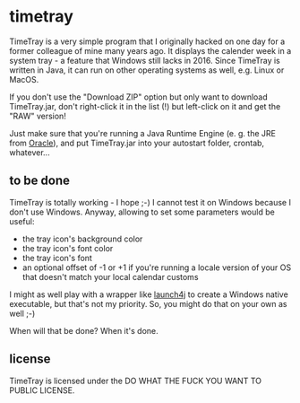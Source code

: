# timetray
TimeTray is a very simple program that I originally hacked on one day for a former colleague of mine many years ago.
It displays the calender week in a system tray - a feature that Windows still lacks in 2016. Since TimeTray is written in Java, it can run on other operating systems as well, e.g. Linux or MacOS.

If you don't use the "Download ZIP" option but only want to download TimeTray.jar, don't right-click it in the list (!) but left-click on it and get the "RAW" version!

Just make sure that you're running a Java Runtime Engine (e. g. the JRE from [Oracle](http://www.java.com/en/download/ "Oracle")), and put TimeTray.jar into your autostart folder, crontab, whatever...

## to be done
TimeTray is totally working - I hope ;-) I cannot test it on Windows because I don't use Windows. Anyway, allowing to set some parameters would be useful:

* the tray icon's background color
* the tray icon's font color
* the tray icon's font
* an optional offset of -1 or +1 if you're running a locale version of your OS that doesn't match your local calendar customs

I might as well play with a wrapper like [launch4j](http://launch4j.sourceforge.net/ "launch4j") to create a Windows native executable, but that's not my priority. So, you might do that on your own as well ;-)

When will that be done? When it's done.

## license
TimeTray is licensed under the DO WHAT THE FUCK YOU WANT TO PUBLIC LICENSE.
